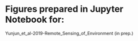 # Figures prepared in Jupyter Notebook for:

Yunjun_et_al-2019-Remote_Sensing_of_Environment (in prep.)
